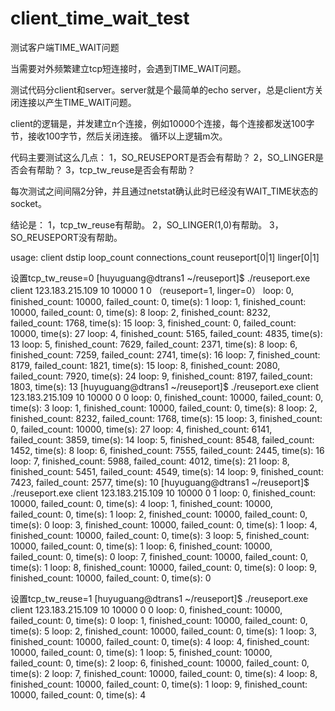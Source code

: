 # client_time_wait_test
测试客户端TIME_WAIT问题

当需要对外频繁建立tcp短连接时，会遇到TIME_WAIT问题。

测试代码分client和server。server就是个最简单的echo server，总是client方关闭连接以产生TIME_WAIT问题。

client的逻辑是，并发建立n个连接，例如10000个连接，每个连接都发送100字节，接收100字节，然后关闭连接。
循环以上逻辑m次。

代码主要测试这么几点：
1，SO_REUSEPORT是否会有帮助？
2，SO_LINGER是否会有帮助？
3，tcp_tw_reuse是否会有帮助？

每次测试之间间隔2分钟，并且通过netstat确认此时已经没有WAIT_TIME状态的socket。

结论是：
1，tcp_tw_reuse有帮助。
2，SO_LINGER(1,0)有帮助。
3，SO_REUSEPORT没有帮助。

usage:
 client dstip loop_count connections_count reuseport[0|1] linger[0|1]

设置tcp_tw_reuse=0
[huyuguang@dtrans1 ~/reuseport]$ ./reuseport.exe client 123.183.215.109 10 10000 1 0 （reuseport=1, linger=0）
loop: 0, finished_count: 10000, failed_count: 0, time(s): 1
loop: 1, finished_count: 10000, failed_count: 0, time(s): 8
loop: 2, finished_count: 8232, failed_count: 1768, time(s): 15
loop: 3, finished_count: 0, failed_count: 10000, time(s): 27
loop: 4, finished_count: 5165, failed_count: 4835, time(s): 13
loop: 5, finished_count: 7629, failed_count: 2371, time(s): 8
loop: 6, finished_count: 7259, failed_count: 2741, time(s): 16
loop: 7, finished_count: 8179, failed_count: 1821, time(s): 15
loop: 8, finished_count: 2080, failed_count: 7920, time(s): 24
loop: 9, finished_count: 8197, failed_count: 1803, time(s): 13
[huyuguang@dtrans1 ~/reuseport]$ ./reuseport.exe client 123.183.215.109 10 10000 0 0
loop: 0, finished_count: 10000, failed_count: 0, time(s): 3
loop: 1, finished_count: 10000, failed_count: 0, time(s): 8
loop: 2, finished_count: 8232, failed_count: 1768, time(s): 15
loop: 3, finished_count: 0, failed_count: 10000, time(s): 27
loop: 4, finished_count: 6141, failed_count: 3859, time(s): 14
loop: 5, finished_count: 8548, failed_count: 1452, time(s): 8
loop: 6, finished_count: 7555, failed_count: 2445, time(s): 16
loop: 7, finished_count: 5988, failed_count: 4012, time(s): 21
loop: 8, finished_count: 5451, failed_count: 4549, time(s): 14
loop: 9, finished_count: 7423, failed_count: 2577, time(s): 10
[huyuguang@dtrans1 ~/reuseport]$ ./reuseport.exe client 123.183.215.109 10 10000 0 1
loop: 0, finished_count: 10000, failed_count: 0, time(s): 4
loop: 1, finished_count: 10000, failed_count: 0, time(s): 1
loop: 2, finished_count: 10000, failed_count: 0, time(s): 0
loop: 3, finished_count: 10000, failed_count: 0, time(s): 1
loop: 4, finished_count: 10000, failed_count: 0, time(s): 3
loop: 5, finished_count: 10000, failed_count: 0, time(s): 1
loop: 6, finished_count: 10000, failed_count: 0, time(s): 0
loop: 7, finished_count: 10000, failed_count: 0, time(s): 1
loop: 8, finished_count: 10000, failed_count: 0, time(s): 0
loop: 9, finished_count: 10000, failed_count: 0, time(s): 0

设置tcp_tw_reuse=1
[huyuguang@dtrans1 ~/reuseport]$ ./reuseport.exe client 123.183.215.109 10 10000 0 0
loop: 0, finished_count: 10000, failed_count: 0, time(s): 0
loop: 1, finished_count: 10000, failed_count: 0, time(s): 5
loop: 2, finished_count: 10000, failed_count: 0, time(s): 1
loop: 3, finished_count: 10000, failed_count: 0, time(s): 4
loop: 4, finished_count: 10000, failed_count: 0, time(s): 1
loop: 5, finished_count: 10000, failed_count: 0, time(s): 2
loop: 6, finished_count: 10000, failed_count: 0, time(s): 2
loop: 7, finished_count: 10000, failed_count: 0, time(s): 4
loop: 8, finished_count: 10000, failed_count: 0, time(s): 1
loop: 9, finished_count: 10000, failed_count: 0, time(s): 4
